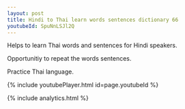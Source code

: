 ```yaml
---
layout: post
title: Hindi to Thai learn words sentences dictionary 66 
youtubeId: SpuNnLSJl2Q
---
```

 
 
Helps to learn Thai words and sentences for Hindi speakers.

Opportunitiy to repeat the words sentences. 

Practice Thai language. 
 
{% include youtubePlayer.html id=page.youtubeId %}
 
 
{% include analytics.html %}